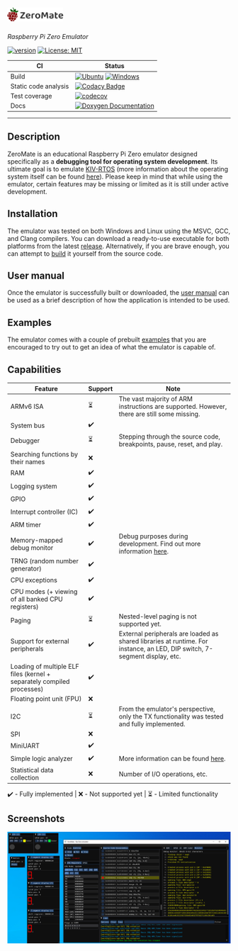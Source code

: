 #  <img src="misc/logos/title.svg" width="25%">

*Raspberry Pi Zero Emulator*

[![version](https://img.shields.io/badge/version-1.3.0-blue)](https://github.com/silhavyj/ZeroMate/releases)
[![License: MIT](https://img.shields.io/badge/License-MIT-green.svg)](LICENSE)

| CI  | Status  |
| ------------- | ------------- |
| Build  | [![Ubuntu](https://github.com/silhavyj/ZeroMate/actions/workflows/ubuntu.yml/badge.svg)](https://github.com/silhavyj/ZeroMate/actions/workflows/ubuntu.yml) [![Windows](https://github.com/silhavyj/ZeroMate/actions/workflows/windows.yml/badge.svg)](https://github.com/silhavyj/ZeroMate/actions/workflows/windows.yml)  |
| Static code analysis  | [![Codacy Badge](https://app.codacy.com/project/badge/Grade/ecdf90cb11424b19a184ad5a34c7c820)](https://app.codacy.com/gh/silhavyj/ZeroMate/dashboard?utm_source=gh&utm_medium=referral&utm_content=&utm_campaign=Badge_grade) |
| Test coverage | [![codecov](https://codecov.io/gh/silhavyj/ZeroMate/branch/main/graph/badge.svg?token=SJOWREI75F)](https://codecov.io/gh/silhavyj/ZeroMate) |
| Docs | [![Doxygen Documentation](https://img.shields.io/badge/docs-doxygen-green.svg)](https://silhavyj.github.io/ZeroMate/) |

---

## Description

ZeroMate is an educational Raspberry Pi Zero emulator designed specifically as a **debugging tool for operating system development**. Its ultimate goal is to emulate [KIV-RTOS](https://github.com/MartinUbl/KIV-RTOS) (more information about the operating system itself can be found [here](https://home.zcu.cz/~ublm/?page=vyuka&sub=os)). Please keep in mind that while using the emulator, certain features may be missing or limited as it is still under active development.

## Installation

The emulator was tested on both Windows and Linux using the MSVC, GCC, and Clang compilers. You can download a ready-to-use executable for both platforms from the latest [release](https://github.com/silhavyj/ZeroMate/releases). Alternatively, if you are brave enough, you can attempt to [build](docs/build.md) it yourself from the source code.

## User manual

Once the emulator is successfully built or downloaded, the [user manual](docs/user_manual.md) can be used as a brief description of how the application is intended to be used.

## Examples 

The emulator comes with a couple of prebuilt [examples](examples/README.md) that you are encouraged to try out to get an idea of what the emulator is capable of.

## Capabilities

|Feature|Support|Note|
|---|---|---|
|ARMv6 ISA|⏳| The vast majority of ARM instructions are supported. However, there are still some missing.|
|System bus|✔️||
|Debugger|⏳| Stepping through the source code, breakpoints, pause, reset, and play.|
|Searching functions by their names|❌||
|RAM|✔️||
|Logging system|✔️||
|GPIO|✔️||
|Interrupt controller (IC)|✔️||
|ARM timer|✔️||
|Memory-mapped debug monitor|✔️|Debug purposes during development. Find out more information [here](tools/README.md).|
|TRNG (random number generator)|✔️||
|CPU exceptions|✔️||
|CPU modes (+ viewing of all banked CPU registers)|✔️||
|Paging|⏳|Nested-level paging is not supported yet.|
|Support for external peripherals|✔️|External peripherals are loaded as shared libraries at runtime. For instance, an LED, DIP switch, 7-segment display, etc.|
|Loading of multiple ELF files (kernel + separately compiled processes)|✔️||
|Floating point unit (FPU)|❌||
|I2C|⏳|From the emulator's perspective, only the TX functionality was tested and fully implemented.|
|SPI|❌||
|MiniUART|✔️||
|Simple logic analyzer|✔️|More information can be found [here](peripherals/logic_analyzer/README.md).|
|Statistical data collection|❌|Number of I/O operations, etc.|

✔️ - Fully implemented | ❌ - Not supported yet |  ⏳ -  Limited functionality

## Screenshots

<img src="misc/screenshots/screenshot-01.png">
